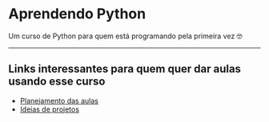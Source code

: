# Aprendendo Python

Um curso de Python para quem está programando pela primeira vez 🤓

---

## Links interessantes para quem quer dar aulas usando esse curso

* [Planejamento das aulas](https://anapaulagomes.github.io/aprendendo-python/pages/planejamento-das-aulas/)
* [Ideias de projetos](https://anapaulagomes.github.io/aprendendo-python/pages/ideias/)
